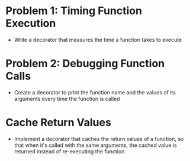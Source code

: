 # Problem 1: Timing Function Execution
- Write a decorator that measures the time a funciton takes to execute



# Problem 2: Debugging Function Calls
- Create a decorator to print the function name and the values of its arguments every time the function is called


# Cache Return Values
- Implement a decorator that caches the return values of a function, so that when it's called with the same arguments, the cached value is returned instead of re-executing the function